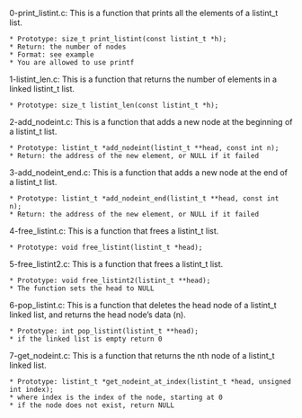 0-print_listint.c: This is a function that prints all the elements of a listint_t list.

	* Prototype: size_t print_listint(const listint_t *h);
	* Return: the number of nodes
	* Format: see example
	* You are allowed to use printf

1-listint_len.c: This is a function that returns the number of elements in a linked listint_t list.

	* Prototype: size_t listint_len(const listint_t *h);

2-add_nodeint.c: This is a function that adds a new node at the beginning of a listint_t list.

	* Prototype: listint_t *add_nodeint(listint_t **head, const int n);
	* Return: the address of the new element, or NULL if it failed

3-add_nodeint_end.c: This is a function that adds a new node at the end of a listint_t list.

	* Prototype: listint_t *add_nodeint_end(listint_t **head, const int n);
	* Return: the address of the new element, or NULL if it failed

4-free_listint.c: This is a function that frees a listint_t list.

	* Prototype: void free_listint(listint_t *head);

5-free_listint2.c: This is a function that frees a listint_t list.

	* Prototype: void free_listint2(listint_t **head);
	* The function sets the head to NULL

6-pop_listint.c: This is a function that deletes the head node of a listint_t linked list, and returns the head node’s data (n).

	* Prototype: int pop_listint(listint_t **head);
	* if the linked list is empty return 0

7-get_nodeint.c: This is a function that returns the nth node of a listint_t linked list.

	* Prototype: listint_t *get_nodeint_at_index(listint_t *head, unsigned int index);
	* where index is the index of the node, starting at 0
	* if the node does not exist, return NULL
